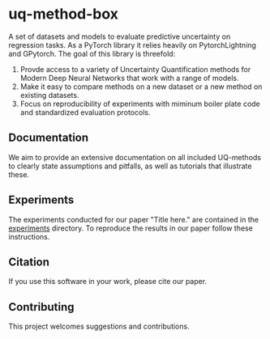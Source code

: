 # uq-method-box

A set of datasets and models to evaluate predictive uncertainty on regression tasks. As a PyTorch library it relies heavily on PytorchLightning and GPytorch.
The goal of this library is threefold:

1. Provde access to a variety of Uncertainty Quantification methods for Modern Deep Neural Networks that work with a range of models.
2. Make it easy to compare methods on a new dataset or a new method on existing datasets.
3. Focus on reproducibility of experiments with miminum boiler plate code and standardized evaluation protocols.

## Documentation 
We aim to provide an extensive documentation on all included UQ-methods to clearly state assumptions and pitfalls, as well as tutorials that illustrate these.

## Experiments
The experiments conducted for our paper "Title here." are contained in the [experiments](experiments/) directory. To reproduce the results in our paper follow these instructions.

## Citation
If you use this software in your work, please cite our paper.

## Contributing
This project welcomes suggestions and contributions.